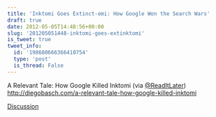 ```yaml
---
title: 'Inktomi Goes Extinct-omi: How Google Won the Search Wars'
draft: true
date: 2012-05-05T14:48:56+00:00
slug: '201205051448-inktomi-goes-extinktomi'
is_tweet: true
tweet_info:
  id: '198680666366410754'
  type: 'post'
  is_thread: False
---
```




A Relevant Tale: How Google Killed Inktomi (via [@ReadItLater](https://x.com/ReadItLater)) <http://diegobasch.com/a-relevant-tale-how-google-killed-inktomi>

[Discussion](https://x.com/sytelus/status/198680666366410754)
